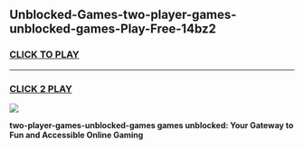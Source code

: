 
## Unblocked-Games-two-player-games-unblocked-games-Play-Free-14bz2
<h3>
<a href="https://premium76.site?title=two-player-games-unblocked-games&ref=19M">CLICK TO PLAY</a></h3>
<hr>

<h3>
<a href="https://premium76.site?title=two-player-games-unblocked-games&ref=19M">CLICK 2 PLAY</a>
  
</h3>

<a href="https://premium76.site?title=two-player-games-unblocked-games&ref=19M"><img src="https://clearcache.store/games.png"></a>


**two-player-games-unblocked-games games unblocked: Your Gateway to Fun and Accessible Online Gaming**
